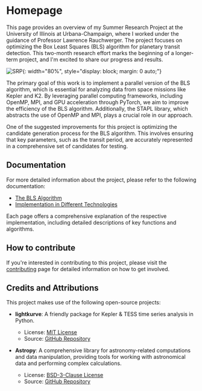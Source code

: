 # Homepage

This page provides an overview of my Summer Research Project at the University of Illinois at Urbana-Champaign, where I worked under the guidance of Professor Lawrence Rauchwerger. The project focuses on optimizing the Box Least Squares (BLS) algorithm for planetary transit detection. This two-month research effort marks the beginning of a longer-term project, and I'm excited to share our progress and results.

![SRP](img/arthur_foto.JPG){: width="80%", style="display: block; margin: 0 auto;"}

The primary goal of this work is to implement a parallel version of the BLS algorithm, which is essential for analyzing data from space missions like Kepler and K2. By leveraging parallel computing frameworks, including OpenMP, MPI, and GPU acceleration through PyTorch, we aim to improve the efficiency of the BLS algorithm. Additionally, the STAPL library, which abstracts the use of OpenMP and MPI, plays a crucial role in our approach.

One of the suggested improvements for this project is optimizing the candidate generation process for the BLS algorithm. This involves ensuring that key parameters, such as the transit period, are accurately represented in a comprehensive set of candidates for testing.

## Documentation

For more detailed information about the project, please refer to the following documentation:

- [The BLS Algorithm](bls.md)
- [Implementation in Different Technologies](implementation.md)

Each page offers a comprehensive explanation of the respective implementation, including detailed descriptions of key functions and algorithms.

## How to contribute

If you're interested in contributing to this project, please visit the [contributing](contributing.md) page for detailed information on how to get involved.

## Credits and Attributions

This project makes use of the following open-source projects:

- **lightkurve**: A friendly package for Kepler & TESS time series analysis in Python.
  - License: [MIT License](https://opensource.org/license/mit)
  - Source: [GitHub Repository](https://github.com/lightkurve/lightkurve.git)

- **Astropy**: A comprehensive library for astronomy-related computations and data manipulation, providing tools for working with astronomical data and performing complex calculations.
  - License: [BSD-3-Clause License](https://opensource.org/licenses/BSD-3-Clause)
  - Source: [GitHub Repository](https://github.com/astropy/astropy)
